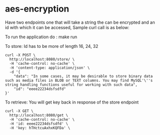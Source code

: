 # aes-encryption


Have two endpoints one that will take a string the can be encrypted and an id with which it can be accessed,
Sample curl call is as below:

To run the application do : make run


To store:
Id has to be more of length 16, 24, 32
```
curl -X POST \
  http://localhost:8080/store/ \
  -H 'cache-control: no-cache' \
  -H 'content-type: application/json' \
  -d '{
	"data": "In some cases, it may be desirable to store binary data such as media files in BLOB or TEXT columns. You may find MySQL'\''s string handling functions useful for working with such data",
	"id": "eeee22234dsfsdfd"
}'

```

To retrieve:
You will get key back in response of the store endpoint
```
curl -X GET \
  http://localhost:8080/get \
  -H 'cache-control: no-cache' \
  -H 'id: eeee22234dsfsdfd' \
  -H 'key: hTHctcuAxhxKQFDa' \
 ```